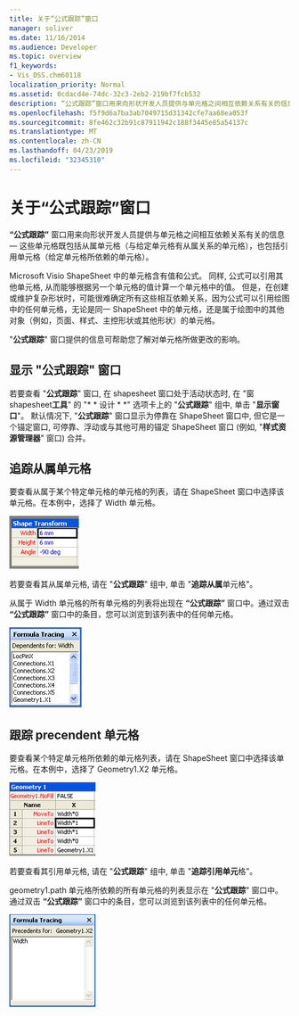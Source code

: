 ```yaml
---
title: 关于“公式跟踪”窗口
manager: soliver
ms.date: 11/16/2014
ms.audience: Developer
ms.topic: overview
f1_keywords:
- Vis_DSS.chm60118
localization_priority: Normal
ms.assetid: 0cdacd4e-74dc-32c3-2eb2-219bf7fcb532
description: “公式跟踪”窗口用来向形状开发人员提供与单元格之间相互依赖关系有关的信息 — 这些单元格既包括从属单元格（与给定单元格有从属关系的单元格），也包括引用单元格（给定单元格所依赖的单元格）。
ms.openlocfilehash: f5f9d6a7ba3ab7049715d31342cfe7aa68ea053f
ms.sourcegitcommit: 8fe462c32b91c87911942c188f3445e85a54137c
ms.translationtype: MT
ms.contentlocale: zh-CN
ms.lasthandoff: 04/23/2019
ms.locfileid: "32345310"
---
```

# <a name="about-the-formula-tracing-window"></a>关于“公式跟踪”窗口

**“公式跟踪”** 窗口用来向形状开发人员提供与单元格之间相互依赖关系有关的信息 — 这些单元格既包括从属单元格（与给定单元格有从属关系的单元格），也包括引用单元格（给定单元格所依赖的单元格）。 
  
Microsoft Visio ShapeSheet 中的单元格含有值和公式。 同样, 公式可以引用其他单元格, 从而能够根据另一个单元格的值计算一个单元格中的值。 但是，在创建或维护复杂形状时，可能很难确定所有这些相互依赖关系，因为公式可以引用绘图中的任何单元格，无论是同一 ShapeSheet 中的单元格，还是属于绘图中的其他对象（例如，页面、样式、主控形状或其他形状）的单元格。 
  
"**公式跟踪**" 窗口提供的信息可帮助您了解对单元格所做更改的影响。 
  
## <a name="displaying-the-formula-tracing-window"></a>显示 "公式跟踪" 窗口

若要查看 "**公式跟踪**" 窗口, 在 shapesheet 窗口处于活动状态时, 在 "窗 shapesheet**工具**" 的 "* * 设计 * *" 选项卡上的 "**公式跟踪**" 组中, 单击 "**显示窗口**"。 默认情况下, "**公式跟踪**" 窗口显示为停靠在 ShapeSheet 窗口中, 但它是一个锚定窗口, 可停靠、浮动或与其他可用的锚定 ShapeSheet 窗口 (例如, "**样式资源管理器**" 窗口) 合并。 
  
## <a name="tracing-dependent-cells"></a>追踪从属单元格

要查看从属于某个特定单元格的单元格的列表，请在 ShapeSheet 窗口中选择该单元格。在本例中，选择了 Width 单元格。 
  
![Width 单元格处于选中状态](media/ShapeSheetDependents_UI_01_ZA01039814.gif)
  
若要查看其从属单元格, 请在 "**公式跟踪**" 组中, 单击 "**追踪从属**单元格"。
  
从属于 Width 单元格的所有单元格的列表将出现在 **“公式跟踪”** 窗口中。通过双击 **“公式跟踪”** 窗口中的条目，您可以浏览到该列表中的任何单元格。 
  
![对 Width 单元格具有依赖关系的所有单元格都将显示在 "公式跟踪" 窗口中](media/ShapeSheetDependents_UI_02_ZA01039815.gif)
  
## <a name="tracing-precendent-cells"></a>跟踪 precendent 单元格

要查看某个特定单元格所依赖的单元格列表，请在 ShapeSheet 窗口中选择该单元格。在本例中，选择了 Geometry1.X2 单元格。 
  
![已选择 "geometry1.path" 单元格](media/ShapeSheetPrecedents_UI_01_ZA01039817.gif)
  
若要查看其引用单元格, 请在 "**公式跟踪**" 组中, 单击 "**追踪引用单元**格"。
  
geometry1.path 单元格所依赖的所有单元格的列表显示在 "**公式跟踪**" 窗口中。 通过双击 **“公式跟踪”** 窗口中的条目，您可以浏览到该列表中的任何单元格。 
  
![geometry1.path 单元格所依赖的所有单元格都显示在 "公式跟踪" 窗口中](media/ShapeSheetPrecedents_UI_02_ZA01039818.gif)
  

